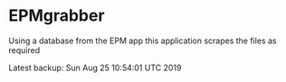 # EPMgrabber
Using a database from the EPM app this application scrapes the files as required


Latest backup: Sun Aug 25 10:54:01 UTC 2019
